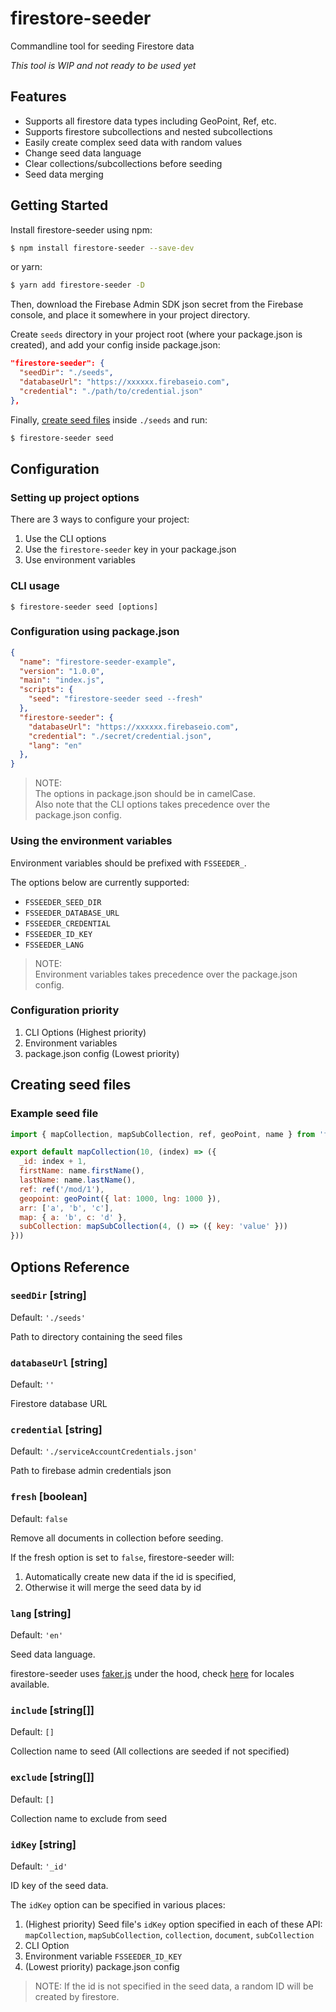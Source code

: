 # firestore-seeder

Commandline tool for seeding Firestore data

*This tool is WIP and not ready to be used yet*

## Features

- Supports all firestore data types including GeoPoint, Ref, etc.
- Supports firestore subcollections and nested subcollections
- Easily create complex seed data with random values
- Change seed data language
- Clear collections/subcollections before seeding
- Seed data merging

## Getting Started

Install firestore-seeder using npm:

```bash
$ npm install firestore-seeder --save-dev
```

or yarn:

```bash
$ yarn add firestore-seeder -D
```

Then, download the Firebase Admin SDK json secret from the Firebase console, and place it somewhere in your project directory.

Create `seeds` directory in your project root (where your package.json is created), and add your config inside package.json:
```json
"firestore-seeder": {
  "seedDir": "./seeds",
  "databaseUrl": "https://xxxxxx.firebaseio.com",
  "credential": "./path/to/credential.json"
},
```

Finally, [create seed files](#creating-seed-files) inside `./seeds` and run:
```bash
$ firestore-seeder seed
```

## Configuration

### Setting up project options

There are 3 ways to configure your project:

1. Use the CLI options
2. Use the `firestore-seeder` key in your package.json
3. Use environment variables

### CLI usage

```
$ firestore-seeder seed [options]
```

### Configuration using package.json

```json
{
  "name": "firestore-seeder-example",
  "version": "1.0.0",
  "main": "index.js",
  "scripts": {
    "seed": "firestore-seeder seed --fresh"
  },
  "firestore-seeder": {
    "databaseUrl": "https://xxxxxx.firebaseio.com",
    "credential": "./secret/credential.json",
    "lang": "en"
  },
}
```

> NOTE:  
> The options in package.json should be in camelCase.  
> Also note that the CLI options takes precedence over the package.json config.

### Using the environment variables

Environment variables should be prefixed with `FSSEEDER_`.

The options below are currently supported:

- `FSSEEDER_SEED_DIR`
- `FSSEEDER_DATABASE_URL`
- `FSSEEDER_CREDENTIAL`
- `FSSEEDER_ID_KEY`
- `FSSEEDER_LANG`

> NOTE:  
> Environment variables takes precedence over the package.json config.

### Configuration priority

1. CLI Options (Highest priority)
2. Environment variables
3. package.json config (Lowest priority)

## Creating seed files

### Example seed file

```js
import { mapCollection, mapSubCollection, ref, geoPoint, name } from 'firestore-seeder'

export default mapCollection(10, (index) => ({
  _id: index + 1,
  firstName: name.firstName(),
  lastName: name.lastName(),
  ref: ref('/mod/1'),
  geopoint: geoPoint({ lat: 1000, lng: 1000 }),
  arr: ['a', 'b', 'c'],
  map: { a: 'b', c: 'd' },
  subCollection: mapSubCollection(4, () => ({ key: 'value' }))
}))
```

## Options Reference

### `seedDir` [string]

Default: `'./seeds'`

Path to directory containing the seed files

### `databaseUrl` [string]

Default: `''`

Firestore database URL

### `credential` [string]

Default: `'./serviceAccountCredentials.json'`

Path to firebase admin credentials json

### `fresh` [boolean]

Default: `false`

Remove all documents in collection before seeding.

If the fresh option is set to `false`, firestore-seeder will:

1. Automatically create new data if the id is specified,
2. Otherwise it will merge the seed data by id

### `lang` [string]

Default: `'en'`

Seed data language.

firestore-seeder uses [faker.js](https://github.com/Marak/faker.js) under the hood, check [here](https://github.com/Marak/faker.js/tree/master/locale) for locales available.

### `include` [string[]]

Default: `[]`

Collection name to seed (All collections are seeded if not specified)

### `exclude` [string[]]

Default: `[]`

Collection name to exclude from seed

### `idKey` [string]

Default: `'_id'`

ID key of the seed data.

The `idKey` option can be specified in various places:

1. (Highest priority) Seed file's `idKey` option specified in each of these API: `mapCollection`, `mapSubCollection`, `collection`, `document`, `subCollection`
1. CLI Option
2. Environment variable `FSSEEDER_ID_KEY`
3. (Lowest priority) package.json config

> NOTE: If the id is not specified in the seed data, a random ID will be created by firestore.

